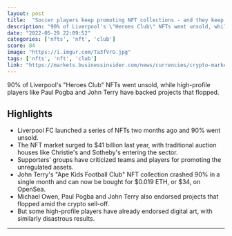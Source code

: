 ```yaml
---
layout: post
title:  "Soccer players keep promoting NFT collections - and they keep crashing to zero"
description: "90% of Liverpool's \"Heroes Club\" NFTs went unsold, while high-profile players like Paul Pogba and John Terry have backed projects that flopped."
date: "2022-05-29 22:09:52"
categories: ['nfts', 'nft', 'club']
score: 84
image: "https://i.imgur.com/Ta3fVrG.jpg"
tags: ['nfts', 'nft', 'club']
link: "https://markets.businessinsider.com/news/currencies/crypto-market-crash-nfts-soccer-liverpool-tokens-investing-bored-apes-2022-5"
---
```


90% of Liverpool's \"Heroes Club\" NFTs went unsold, while high-profile players like Paul Pogba and John Terry have backed projects that flopped.

## Highlights

- Liverpool FC launched a series of NFTs two months ago and 90% went unsold.
- The NFT market surged to $41 billion last year, with traditional auction houses like Christie's and Sotheby's entering the sector.
- Supporters' groups have criticized teams and players for promoting the unregulated assets.
- John Terry's "Ape Kids Football Club" NFT collection crashed 90% in a single month and can now be bought for $0.019 ETH, or $34, on OpenSea.
- Michael Owen, Paul Pogba and John Terry also endorsed projects that flopped amid the crypto sell-off.
- But some high-profile players have already endorsed digital art, with similarly disastrous results.

---
